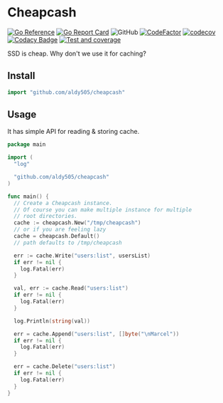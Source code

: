 # Cheapcash

[![Go Reference](https://pkg.go.dev/badge/github.com/aldy505/cheapcash.svg)](https://pkg.go.dev/github.com/aldy505/cheapcash) [![Go Report Card](https://goreportcard.com/badge/github.com/aldy505/cheapcash)](https://goreportcard.com/report/github.com/aldy505/cheapcash) ![GitHub](https://img.shields.io/github/license/aldy505/cheapcash) [![CodeFactor](https://www.codefactor.io/repository/github/aldy505/cheapcash/badge)](https://www.codefactor.io/repository/github/aldy505/cheapcash) [![codecov](https://codecov.io/gh/aldy505/cheapcash/branch/master/graph/badge.svg?token=Noeexg5xEJ)](https://codecov.io/gh/aldy505/cheapcash) [![Codacy Badge](https://app.codacy.com/project/badge/Grade/9b78970127c74c1a923533e05f65848d)](https://www.codacy.com/gh/aldy505/cheapcash/dashboard?utm_source=github.com&amp;utm_medium=referral&amp;utm_content=aldy505/cheapcash&amp;utm_campaign=Badge_Grade) [![Test and coverage](https://github.com/aldy505/cheapcash/actions/workflows/ci.yml/badge.svg)](https://github.com/aldy505/cheapcash/actions/workflows/ci.yml)

SSD is cheap. Why don't we use it for caching?

## Install

```go
import "github.com/aldy505/cheapcash"
```

## Usage

It has simple API for reading & storing cache.

```go
package main

import (
  "log"

  "github.com/aldy505/cheapcash"
)

func main() {
  // Create a Cheapcash instance.
  // Of course you can make multiple instance for multiple
  // root directories.
  cache := cheapcash.New("/tmp/cheapcash")
  // or if you are feeling lazy
  cache = cheapcash.Default()
  // path defaults to /tmp/cheapcash

  err := cache.Write("users:list", usersList)
  if err != nil {
    log.Fatal(err)
  }

  val, err := cache.Read("users:list")
  if err != nil {
    log.Fatal(err)
  }

  log.Println(string(val))

  err = cache.Append("users:list", []byte("\nMarcel"))
  if err != nil {
    log.Fatal(err)
  }

  err = cache.Delete("users:list")
  if err != nil {
    log.Fatal(err)
  }
}
```
